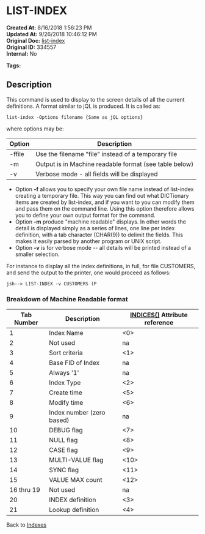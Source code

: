 # LIST-INDEX

**Created At:** 8/16/2018 1:56:23 PM  
**Updated At:** 9/26/2018 10:46:12 PM  
**Original Doc:** [list-index](https://docs.jbase.com/48152-indexes/list-index)  
**Original ID:** 334557  
**Internal:** No  

**Tags:**
<badge text='file indexing' vertical='middle' />

## Description

This command is used to display to the screen details of all the current definitions. A format similar to jQL is produced. It is called as:

```
list-index -Options filename {Same as jQL options}
```

where options may be:

| Option | Description |
| --- | --- |
| -ffile | Use the filename "file" instead of a temporary file |
| -m | Output is in Machine readable format (see table below) |
| -v | Verbose mode - all fields will be displayed |

- Option **-f** allows you to specify your own file name instead of list-index creating a temporary file. This way you can find out what DICTionary items are created by list-index, and if you want to you can modify them and pass them on the command line. Using this option therefore allows you to define your own output format for the command.
- Option **-m** produce "machine readable" displays. In other words the detail is displayed simply as a series of lines, one line per index definition, with a tab character (CHAR(9)) to delimit the fields. This makes it easily parsed by another program or UNIX script.
- Option **-v** is for verbose mode -- all details will be printed instead of a smaller selection.

For instance to display all the index definitions, in full, for file CUSTOMERS, and send the output to the printer, one would proceed as follows:

```
jsh--> LIST-INDEX -v CUSTOMERS (P
```

### Breakdown of Machine Readable format

| Tab Number | Description | [INDICES()](./../introduction-to-secondary-indexes) Attribute reference |
| --- | --- | --- |
| 1 | Index Name | &lt;0&gt; |
| 2 | Not used | na |
| 3 | Sort criteria | &lt;1&gt; |
| 4 | Base FID of Index | na |
| 5 | Always '1' | na |
| 6 | Index Type | &lt;2&gt; |
| 7 | Create time | &lt;5&gt; |
| 8 | Modify time | &lt;6&gt; |
| 9 | Index number (zero based) | na |
| 10 | DEBUG flag | &lt;7&gt; |
| 11 | NULL flag | &lt;8&gt; |
| 12 | CASE flag | &lt;9&gt; |
| 13 | MULTI-VALUE flag | &lt;10&gt; |
| 14 | SYNC flag | &lt;11&gt; |
| 15 | VALUE MAX count | &lt;12&gt; |
| 16 thru 19 | Not used | na |
| 20 | INDEX definition | &lt;3&gt; |
| 21 | Lookup definition | &lt;4&gt; |

Back to [Indexes](./../README.md)
